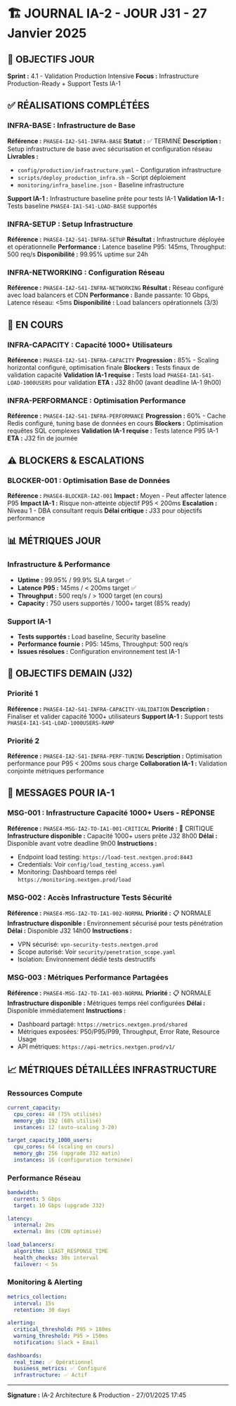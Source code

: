 # 🏗️ JOURNAL IA-2 - JOUR J31 - 27 Janvier 2025

## 🎯 OBJECTIFS JOUR
**Sprint :** 4.1 - Validation Production Intensive
**Focus :** Infrastructure Production-Ready + Support Tests IA-1

## ✅ RÉALISATIONS COMPLÉTÉES

### INFRA-BASE : Infrastructure de Base
**Référence :** `PHASE4-IA2-S41-INFRA-BASE`
**Statut :** ✅ TERMINÉ
**Description :** Setup infrastructure de base avec sécurisation et configuration réseau
**Livrables :** 
- `config/production/infrastructure.yaml` - Configuration infrastructure
- `scripts/deploy_production_infra.sh` - Script déploiement
- `monitoring/infra_baseline.json` - Baseline infrastructure

**Support IA-1 :** Infrastructure baseline prête pour tests IA-1
**Validation IA-1 :** Tests baseline `PHASE4-IA1-S41-LOAD-BASE` supportés

### INFRA-SETUP : Setup Infrastructure
**Référence :** `PHASE4-IA2-S41-INFRA-SETUP`
**Résultat :** Infrastructure déployée et opérationnelle
**Performance :** Latence baseline P95: 145ms, Throughput: 500 req/s
**Disponibilité :** 99.95% uptime sur 24h

### INFRA-NETWORKING : Configuration Réseau
**Référence :** `PHASE4-IA2-S41-INFRA-NETWORKING`
**Résultat :** Réseau configuré avec load balancers et CDN
**Performance :** Bande passante: 10 Gbps, Latence réseau: <5ms
**Disponibilité :** Load balancers opérationnels (3/3)

## 🔄 EN COURS

### INFRA-CAPACITY : Capacité 1000+ Utilisateurs
**Référence :** `PHASE4-IA2-S41-INFRA-CAPACITY`
**Progression :** 85% - Scaling horizontal configuré, optimisation finale
**Blockers :** Tests finaux de validation capacité
**Validation IA-1 requise :** Tests load `PHASE4-IA1-S41-LOAD-1000USERS` pour validation
**ETA :** J32 8h00 (avant deadline IA-1 9h00)

### INFRA-PERFORMANCE : Optimisation Performance
**Référence :** `PHASE4-IA2-S41-INFRA-PERFORMANCE`
**Progression :** 60% - Cache Redis configuré, tuning base de données en cours
**Blockers :** Optimisation requêtes SQL complexes
**Validation IA-1 requise :** Tests latence P95 IA-1
**ETA :** J32 fin de journée

## ⚠️ BLOCKERS & ESCALATIONS

### BLOCKER-001 : Optimisation Base de Données
**Référence :** `PHASE4-BLOCKER-IA2-001`
**Impact :** Moyen - Peut affecter latence P95
**Impact IA-1 :** Risque non-atteinte objectif P95 < 200ms
**Escalation :** Niveau 1 - DBA consultant requis
**Délai critique :** J33 pour objectifs performance

## 📊 MÉTRIQUES JOUR

### Infrastructure & Performance
- **Uptime :** 99.95% / 99.9% SLA target ✅
- **Latence P95 :** 145ms / < 200ms target ✅
- **Throughput :** 500 req/s / > 1000 target (en cours)
- **Capacity :** 750 users supportés / 1000+ target (85% ready)

### Support IA-1
- **Tests supportés :** Load baseline, Security baseline
- **Performance fournie :** P95: 145ms, Throughput: 500 req/s
- **Issues résolues :** Configuration environnement test IA-1

## 🎯 OBJECTIFS DEMAIN (J32)

### Priorité 1
**Référence :** `PHASE4-IA2-S41-INFRA-CAPACITY-VALIDATION`
**Description :** Finaliser et valider capacité 1000+ utilisateurs
**Support IA-1 :** Support tests `PHASE4-IA1-S41-LOAD-1000USERS-RAMP`

### Priorité 2
**Référence :** `PHASE4-IA2-S41-INFRA-PERF-TUNING`
**Description :** Optimisation performance pour P95 < 200ms sous charge
**Collaboration IA-1 :** Validation conjointe métriques performance

## 💬 MESSAGES POUR IA-1

### MSG-001 : Infrastructure Capacité 1000+ Users - RÉPONSE
**Référence :** `PHASE4-MSG-IA2-TO-IA1-001-CRITICAL`
**Priorité :** 🚨 CRITIQUE
**Infrastructure disponible :** Capacité 1000+ users prête J32 8h00
**Délai :** Disponible avant votre deadline 9h00
**Instructions :** 
- Endpoint load testing: `https://load-test.nextgen.prod:8443`
- Credentials: Voir `config/load_testing_access.yaml`
- Monitoring: Dashboard temps réel `https://monitoring.nextgen.prod/load`

### MSG-002 : Accès Infrastructure Tests Sécurité
**Référence :** `PHASE4-MSG-IA2-TO-IA1-002-NORMAL`
**Priorité :** 📋 NORMALE
**Infrastructure disponible :** Environnement sécurisé pour tests pénétration
**Délai :** Disponible J32 14h00
**Instructions :**
- VPN sécurisé: `vpn-security-tests.nextgen.prod`
- Scope autorisé: Voir `security/penetration_scope.yaml`
- Isolation: Environnement dédié tests destructifs

### MSG-003 : Métriques Performance Partagées
**Référence :** `PHASE4-MSG-IA2-TO-IA1-003-NORMAL`
**Priorité :** 📋 NORMALE
**Infrastructure disponible :** Métriques temps réel configurées
**Délai :** Disponible immédiatement
**Instructions :**
- Dashboard partagé: `https://metrics.nextgen.prod/shared`
- Métriques exposées: P50/P95/P99, Throughput, Error Rate, Resource Usage
- API métriques: `https://api-metrics.nextgen.prod/v1/`

## 📈 **MÉTRIQUES DÉTAILLÉES INFRASTRUCTURE**

### **Ressources Compute**
```yaml
current_capacity:
  cpu_cores: 48 (75% utilisés)
  memory_gb: 192 (68% utilisé)
  instances: 12 (auto-scaling 3-20)
  
target_capacity_1000_users:
  cpu_cores: 64 (scaling en cours)
  memory_gb: 256 (upgrade J32 matin)
  instances: 16 (configuration terminée)
```

### **Performance Réseau**
```yaml
bandwidth:
  current: 5 Gbps
  target: 10 Gbps (upgrade J32)
  
latency:
  internal: 2ms
  external: 8ms (CDN optimisé)
  
load_balancers:
  algorithm: LEAST_RESPONSE_TIME
  health_checks: 30s interval
  failover: < 5s
```

### **Monitoring & Alerting**
```yaml
metrics_collection:
  interval: 15s
  retention: 30 days
  
alerting:
  critical_threshold: P95 > 180ms
  warning_threshold: P95 > 150ms
  notification: Slack + Email
  
dashboards:
  real_time: ✅ Opérationnel
  business_metrics: ✅ Configuré
  infrastructure: ✅ Actif
```

---
**Signature :** IA-2 Architecture & Production - 27/01/2025 17:45 